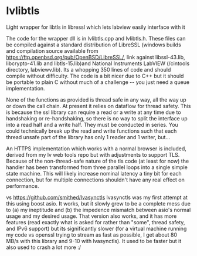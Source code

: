 # lvlibtls
Light wrapper for libtls in libressl which lets labview easily interface with it

The code for the wrapper dll is in lvlibtls.cpp and lvlibtls.h. These files can be compiled against a standard distribution of LibreSSL (windows builds and compilation source available from https://ftp.openbsd.org/pub/OpenBSD/LibreSSL/, link against libssl-43.lib, libcrypto-41.lib and libtls-15.lib)and National Instruments LabVIEW (<LabVIEW>/cintools directory, labviewv.lib). Its a whopping 350 lines of code and should compile without difficulty. The code is a bit nicer due to C++ but it should be portable to plain C without much of a challenge -- you just need a queue implementation.

None of the functions as provided is thread safe in any way, all the way up or down the call chain. At present it relies on dataflow for thread safety. This is because the ssl library can require a read or a write at any time due to handshaking or re-handshaking, so there is no way to split the interface up into a read half and a write half. They must be conducted in series. You could technically break up the read and write functions such that each thread unsafe part of the library has only 1 reader and 1 writer, but...

An HTTPS implementation which works with a normal browser is included, derived from my lv web tools repo but with adjustments to support TLS. Because of the non-thread-safe nature of the tls code (at least for now) the handler has been transformed from three parallel loops into a single simple state machine. This will likely increase nominal latency a tiny bit for each connection, but for multiple connections shouldn't have any real effect on performance.

vs https://github.com/smithed/lvasynctls
lvasynctls was my first attempt at this using boost asio. It works, but it slowly grew to be a complete mess due to (a) my ineptitude and (b) the impedence mismatch between asio's normal usage and my desired usage. That version also works, and it has more features (read exactly what is asked for rather than "some", thread safety, and IPv6 support) but its significantly slower (for a virtual machine running my code vs openssl trying to stream as fast as possible, I get about 80 MB/s with this library and 9-10 with lvasynctls). It used to be faster but it also used to crash a lot more :/